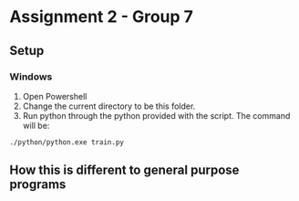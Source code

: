 # Assignment 2 - Group 7

## Setup

### Windows

1. Open Powershell
2. Change the current directory to be this folder.
3. Run python through the python provided with the script. The command will be:
```
./python/python.exe train.py
```

## How this is different to general purpose programs
